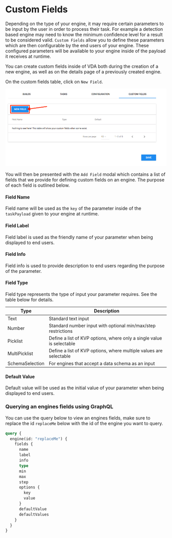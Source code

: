 # Custom Fields

Depending on the type of your engine, it may require certain parameters to be input by the user in order to process their task. For example a detection based engine may need to know the minimum confidence level for a result to be considered valid. `Custom Fields` allow you to define these parameters which are then configurable by the end users of your engine. These configured parameters will be available to your engine inside of the payload it receives at runtime.

You can create custom fields inside of VDA both during the creation of a new engine, as well as on the details page of a previously created engine.

On the custom fields table, click on `New Field`.

![custom fields table](custom-fields-table.png)

You will then be presented with the `Add Field` modal which contains a list of fields that we provide for defining custom fields on an engine. The purpose of each field is outlined below.

#### Field Name

Field name will be used as the `key` of the parameter inside of the `taskPayload` given to your engine at runtime.


#### Field Label

Field label is used as the friendly name of your parameter when being displayed to end users.


#### Field Info

Field info is used to provide description to end users regarding the purpose of the parameter.


#### Field Type

Field type represents the type of input your parameter requires. See the table below for details.

| Type       | Description                                             | 
| ---------- | --------------------------------------------------------| 
| Text     | Standard text input                                       | 
| Number      | Standard number input with optional min/max/step restrictions | 
| Picklist      | Define a list of KVP options, where only a single value is selectable                                       | 
| MultiPicklist     | Define a list of KVP options, where multiple values are selectable               |
| SchemaSelection     | For engines that accept a data schema as an input              |


#### Default Value

Default value will be used as the initial value of your parameter when being displayed to end users.




### Querying an engines fields using GraphQL

You can use the query below to view an engines fields, make sure to replace the id `replaceMe` below with the id of the engine you want to query.

```graphql
query {
  engine(id: "replaceMe") {
    fields {
      name
      label
      info
      type
      min
      max
      step
      options {
        key
        value
      }
      defaultValue
      defaultValues
    }
  }
}
```
